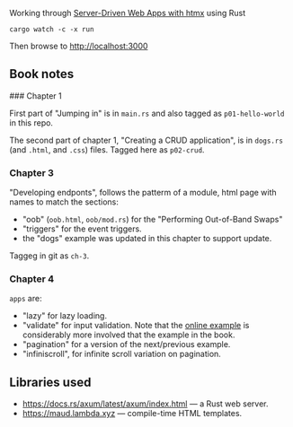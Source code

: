 Working through [Server-Driven Web Apps with htmx](https://pragprog.com/titles/mvhtmx/server-driven-web-apps-with-htmx/) using Rust

```
cargo watch -c -x run
```

Then browse to <http://localhost:3000>

## Book notes

### Chapter 1

First part of "Jumping in" is in `main.rs` and also tagged as `p01-hello-world` in this repo.

The second part of chapter 1, "Creating a CRUD application", is in `dogs.rs` (and `.html`, and `.css`) files. Tagged here as `p02-crud`.

### Chapter 3

"Developing endponts", follows the patterm of a module, html page with names to match the sections: 

- "oob" (`oob.html`, `oob/mod.rs`) for the "Performing Out-of-Band Swaps"
- "triggers" for the event triggers.
- the "dogs" example was updated in this chapter to support update.

Taggeg in git as `ch-3`.

### Chapter 4

`apps` are:

- "lazy" for lazy loading.
- "validate" for input validation. Note that the [online example](https://github.com/mvolkmann/htmx-examples/blob/f394f778794b21f6cfd58c474ccd3f75c6972a45/input-validation/src/server.tsx) is considerably more involved that the example in the book.
- "pagination" for a version of the next/previous example.
- "infiniscroll", for infinite scroll variation on pagination.


## Libraries used

- https://docs.rs/axum/latest/axum/index.html — a Rust web server.
- https://maud.lambda.xyz — compile-time HTML templates.

